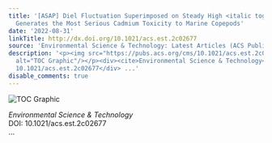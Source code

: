 ```yaml
---
title: '[ASAP] Diel Fluctuation Superimposed on Steady High <italic toggle="yes">p</italic>CO<sub>2</sub>
  Generates the Most Serious Cadmium Toxicity to Marine Copepods'
date: '2022-08-31'
linkTitle: http://dx.doi.org/10.1021/acs.est.2c02677
source: 'Environmental Science & Technology: Latest Articles (ACS Publications)'
description: '<p><img src="https://pubs.acs.org/cms/10.1021/acs.est.2c02677/asset/images/medium/es2c02677_0006.gif"
  alt="TOC Graphic"/></p><div><cite>Environmental Science & Technology</cite></div><div>DOI:
  10.1021/acs.est.2c02677</div> ...'
disable_comments: true
---
```

<p><img src="https://pubs.acs.org/cms/10.1021/acs.est.2c02677/asset/images/medium/es2c02677_0006.gif" alt="TOC Graphic"/></p><div><cite>Environmental Science & Technology</cite></div><div>DOI: 10.1021/acs.est.2c02677</div> ...